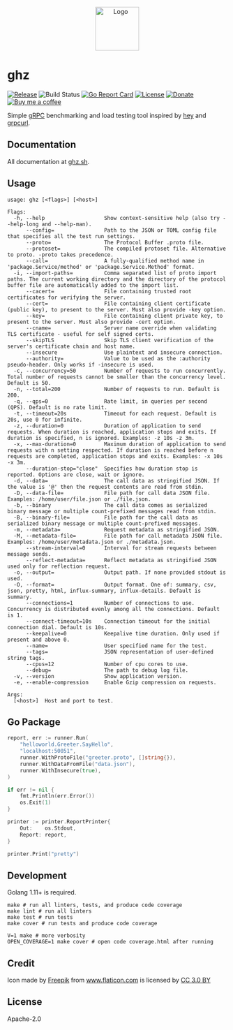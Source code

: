 <div align="center">
	<br>
	<img src="green_fwd2.svg" alt="Logo" width="100">
	<br>
</div>

# ghz

[![Release](https://img.shields.io/github/release/bojand/ghz.svg?style=flat-square)](https://github.com/bojand/ghz/releases/latest)
![Build Status](https://github.com/bojand/ghz/workflows/build/badge.svg)
[![Go Report Card](https://goreportcard.com/badge/github.com/bojand/ghz?style=flat-square)](https://goreportcard.com/report/github.com/bojand/ghz)
[![License](https://img.shields.io/github/license/bojand/ghz.svg?style=flat-square)](https://raw.githubusercontent.com/bojand/ghz/master/LICENSE)
[![Donate](https://img.shields.io/badge/Donate-PayPal-green.svg?style=flat-square)](https://www.paypal.me/bojandj)
[![Buy me a coffee](https://img.shields.io/badge/buy%20me-a%20coffee-orange.svg?style=flat-square)](https://www.buymeacoffee.com/bojand)

Simple [gRPC](http://grpc.io/) benchmarking and load testing tool inspired by [hey](https://github.com/rakyll/hey/) and [grpcurl](https://github.com/fullstorydev/grpcurl).

## Documentation

All documentation at [ghz.sh](https://ghz.sh).

## Usage

```
usage: ghz [<flags>] [<host>]

Flags:
  -h, --help                   Show context-sensitive help (also try --help-long and --help-man).
      --config=                Path to the JSON or TOML config file that specifies all the test run settings.
      --proto=                 The Protocol Buffer .proto file.
      --protoset=              The compiled protoset file. Alternative to proto. -proto takes precedence.
      --call=                  A fully-qualified method name in 'package.Service/method' or 'package.Service.Method' format.
  -i, --import-paths=          Comma separated list of proto import paths. The current working directory and the directory of the protocol buffer file are automatically added to the import list.
      --cacert=                File containing trusted root certificates for verifying the server.
      --cert=                  File containing client certificate (public key), to present to the server. Must also provide -key option.
      --key=                   File containing client private key, to present to the server. Must also provide -cert option.
      --cname=                 Server name override when validating TLS certificate - useful for self signed certs.
      --skipTLS                Skip TLS client verification of the server's certificate chain and host name.
      --insecure               Use plaintext and insecure connection.
      --authority=             Value to be used as the :authority pseudo-header. Only works if -insecure is used.
  -c, --concurrency=50         Number of requests to run concurrently. Total number of requests cannot be smaller than the concurrency level. Default is 50.
  -n, --total=200              Number of requests to run. Default is 200.
  -q, --qps=0                  Rate limit, in queries per second (QPS). Default is no rate limit.
  -t, --timeout=20s            Timeout for each request. Default is 20s, use 0 for infinite.
  -z, --duration=0             Duration of application to send requests. When duration is reached, application stops and exits. If duration is specified, n is ignored. Examples: -z 10s -z 3m.
  -x, --max-duration=0         Maximum duration of application to send requests with n setting respected. If duration is reached before n requests are completed, application stops and exits. Examples: -x 10s -x 3m.
      --duration-stop="close"  Specifies how duration stop is reported. Options are close, wait or ignore.
  -d, --data=                  The call data as stringified JSON. If the value is '@' then the request contents are read from stdin.
  -D, --data-file=             File path for call data JSON file. Examples: /home/user/file.json or ./file.json.
  -b, --binary                 The call data comes as serialized binary message or multiple count-prefixed messages read from stdin.
  -B, --binary-file=           File path for the call data as serialized binary message or multiple count-prefixed messages.
  -m, --metadata=              Request metadata as stringified JSON.
  -M, --metadata-file=         File path for call metadata JSON file. Examples: /home/user/metadata.json or ./metadata.json.
      --stream-interval=0      Interval for stream requests between message sends.
      --reflect-metadata=      Reflect metadata as stringified JSON used only for reflection request.
  -o, --output=                Output path. If none provided stdout is used.
  -O, --format=                Output format. One of: summary, csv, json, pretty, html, influx-summary, influx-details. Default is summary.
      --connections=1          Number of connections to use. Concurrency is distributed evenly among all the connections. Default is 1.
      --connect-timeout=10s    Connection timeout for the initial connection dial. Default is 10s.
      --keepalive=0            Keepalive time duration. Only used if present and above 0.
      --name=                  User specified name for the test.
      --tags=                  JSON representation of user-defined string tags.
      --cpus=12                Number of cpu cores to use.
      --debug=                 The path to debug log file.
  -v, --version                Show application version.
  -e, --enable-compression     Enable Gzip compression on requests.

Args:
  [<host>]  Host and port to test.
```

## Go Package

```go
report, err := runner.Run(
    "helloworld.Greeter.SayHello",
    "localhost:50051",
    runner.WithProtoFile("greeter.proto", []string{}),
    runner.WithDataFromFile("data.json"),
    runner.WithInsecure(true),
)

if err != nil {
    fmt.Println(err.Error())
    os.Exit(1)
}

printer := printer.ReportPrinter{
    Out:    os.Stdout,
    Report: report,
}

printer.Print("pretty")
```

## Development

Golang 1.11+ is required.

```
make # run all linters, tests, and produce code coverage
make lint # run all linters
make test # run tests
make cover # run tests and produce code coverage

V=1 make # more verbosity
OPEN_COVERAGE=1 make cover # open code coverage.html after running
```

## Credit

Icon made by <a href="http://www.freepik.com" title="Freepik">Freepik</a> from <a href="https://www.flaticon.com/" title="Flaticon">www.flaticon.com</a> is licensed by <a href="http://creativecommons.org/licenses/by/3.0/" title="Creative Commons BY 3.0" target="_blank">CC 3.0 BY</a>

## License

Apache-2.0
